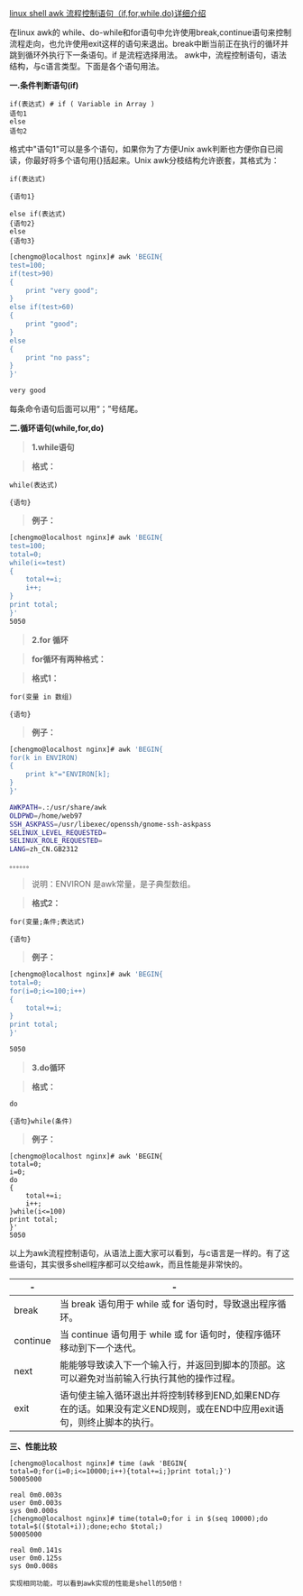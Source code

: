 [linux shell awk 流程控制语句（if,for,while,do)详细介绍][0]

在linux awk的 while、do-while和for语句中允许使用break,continue语句来控制流程走向，也允许使用exit这样的语句来退出。break中断当前正在执行的循环并跳到循环外执行下一条语句。if 是流程选择用法。 awk中，流程控制语句，语法结构，与c语言类型。下面是各个语句用法。

**一.条件判断语句(if)**
```
if(表达式) # if ( Variable in Array )   
语句1  
else  
语句2
```
格式中"语句1"可以是多个语句，如果你为了方便Unix awk判断也方便你自已阅读，你最好将多个语句用{}括起来。Unix awk分枝结构允许嵌套，其格式为： 
```
if(表达式)

{语句1}

else if(表达式)  
{语句2}  
else  
{语句3}
```
```sh
[chengmo@localhost nginx]# awk 'BEGIN{   
test=100;
if(test>90)
{
    print "very good";
}
else if(test>60)
{
    print "good";
}
else
{
    print "no pass";
}
}'

very good
```
每条命令语句后面可以用“；”号结尾。 

**二.循环语句(while,for,do)**

> **1.while语句**

> **格式：**

    while(表达式)
    
    {语句}

> **例子：**

```sh
[chengmo@localhost nginx]# awk 'BEGIN{ 
test=100;
total=0;
while(i<=test)
{
    total+=i;
    i++;
}
print total;
}'
5050
```

> **2.for 循环**

> **for循环有两种格式：**

> **格式1：**

    for(变量 in 数组)
    
    {语句}

> **例子：**

```sh
[chengmo@localhost nginx]# awk 'BEGIN{ 
for(k in ENVIRON)
{
    print k"="ENVIRON[k];
}
}'

AWKPATH=.:/usr/share/awk
OLDPWD=/home/web97
SSH_ASKPASS=/usr/libexec/openssh/gnome-ssh-askpass
SELINUX_LEVEL_REQUESTED=
SELINUX_ROLE_REQUESTED=
LANG=zh_CN.GB2312

。。。。。。

```

> 说明：ENVIRON 是awk常量，是子典型数组。

> **格式2：**

    for(变量;条件;表达式)
    
    {语句}

> **例子：**

```sh
[chengmo@localhost nginx]# awk 'BEGIN{ 
total=0;
for(i=0;i<=100;i++)
{
    total+=i;
}
print total;
}'

5050
```

> **3.do循环**

> **格式：**

    do
    
    {语句}while(条件)

> **例子：**

    [chengmo@localhost nginx]# awk 'BEGIN{ 
    total=0;
    i=0;
    do
    {
        total+=i;
        i++;
    }while(i<=100)
    print total;
    }'
    5050

以上为awk流程控制语句，从语法上面大家可以看到，与c语言是一样的。有了这些语句，其实很多shell程序都可以交给awk，而且性能是非常快的。 

-|-
-|-
 break |  当 break 语句用于 while 或 for 语句时，导致退出程序循环。  
 continue |  当 continue 语句用于 while 或 for 语句时，使程序循环移动到下一个迭代。  
 next |  能能够导致读入下一个输入行，并返回到脚本的顶部。这可以避免对当前输入行执行其他的操作过程。  
 exit |  语句使主输入循环退出并将控制转移到END,如果END存在的话。如果没有定义END规则，或在END中应用exit语句，则终止脚本的执行。

**三、性能比较**
```
[chengmo@localhost nginx]# time (awk 'BEGIN{ total=0;for(i=0;i<=10000;i++){total+=i;}print total;}')  
50005000 

real 0m0.003s  
user 0m0.003s  
sys 0m0.000s  
[chengmo@localhost nginx]# time(total=0;for i in $(seq 10000);do total=$(($total+i));done;echo $total;)  
50005000 

real 0m0.141s  
user 0m0.125s  
sys 0m0.008s 

实现相同功能，可以看到awk实现的性能是shell的50倍！
```


[0]: http://www.cnblogs.com/chengmo/archive/2010/10/04/1842073.html
